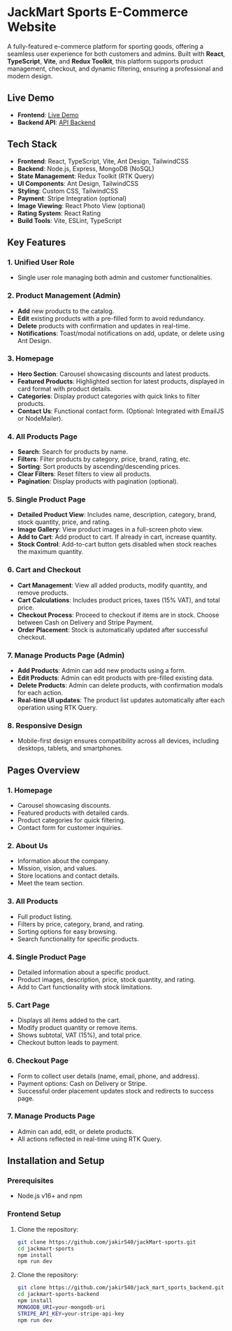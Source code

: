 # JackMart Sports E-Commerce Website

A fully-featured e-commerce platform for sporting goods, offering a seamless user experience for both customers and admins. Built with **React**, **TypeScript**, **Vite**, and **Redux Toolkit**, this platform supports product management, checkout, and dynamic filtering, ensuring a professional and modern design.

## Live Demo

- **Frontend**: [Live Demo](https://jack-mart-sports.vercel.app/)
- **Backend API**: [API Backend](https://jack-mart-sports-backend.vercel.app/api)

## Tech Stack

- **Frontend**: React, TypeScript, Vite, Ant Design, TailwindCSS
- **Backend**: Node.js, Express, MongoDB (NoSQL)
- **State Management**: Redux Toolkit (RTK Query)
- **UI Components**: Ant Design, TailwindCSS
- **Styling**: Custom CSS, TailwindCSS
- **Payment**: Stripe Integration (optional)
- **Image Viewing**: React Photo View (optional)
- **Rating System**: React Rating
- **Build Tools**: Vite, ESLint, TypeScript

## Key Features

### 1. Unified User Role

- Single user role managing both admin and customer functionalities.

### 2. Product Management (Admin)

- **Add** new products to the catalog.
- **Edit** existing products with a pre-filled form to avoid redundancy.
- **Delete** products with confirmation and updates in real-time.
- **Notifications**: Toast/modal notifications on add, update, or delete using Ant Design.

### 3. Homepage

- **Hero Section**: Carousel showcasing discounts and latest products.
- **Featured Products**: Highlighted section for latest products, displayed in card format with product details.
- **Categories**: Display product categories with quick links to filter products.
- **Contact Us**: Functional contact form. (Optional: Integrated with EmailJS or NodeMailer).

### 4. All Products Page

- **Search**: Search for products by name.
- **Filters**: Filter products by category, price, brand, rating, etc.
- **Sorting**: Sort products by ascending/descending prices.
- **Clear Filters**: Reset filters to view all products.
- **Pagination**: Display products with pagination (optional).

### 5. Single Product Page

- **Detailed Product View**: Includes name, description, category, brand, stock quantity, price, and rating.
- **Image Gallery**: View product images in a full-screen photo view.
- **Add to Cart**: Add product to cart. If already in cart, increase quantity.
- **Stock Control**: Add-to-cart button gets disabled when stock reaches the maximum quantity.

### 6. Cart and Checkout

- **Cart Management**: View all added products, modify quantity, and remove products.
- **Cart Calculations**: Includes product prices, taxes (15% VAT), and total price.
- **Checkout Process**: Proceed to checkout if items are in stock. Choose between Cash on Delivery and Stripe Payment.
- **Order Placement**: Stock is automatically updated after successful checkout.

### 7. Manage Products Page (Admin)

- **Add Products**: Admin can add new products using a form.
- **Edit Products**: Admin can edit products with pre-filled existing data.
- **Delete Products**: Admin can delete products, with confirmation modals for each action.
- **Real-time UI updates**: The product list updates automatically after each operation using RTK Query.

### 8. Responsive Design

- Mobile-first design ensures compatibility across all devices, including desktops, tablets, and smartphones.

## Pages Overview

### 1. **Homepage**

- Carousel showcasing discounts.
- Featured products with detailed cards.
- Product categories for quick filtering.
- Contact form for customer inquiries.

### 2. **About Us**

- Information about the company.
- Mission, vision, and values.
- Store locations and contact details.
- Meet the team section.

### 3. **All Products**

- Full product listing.
- Filters by price, category, brand, and rating.
- Sorting options for easy browsing.
- Search functionality for specific products.

### 4. **Single Product Page**

- Detailed information about a specific product.
- Product images, description, price, stock quantity, and rating.
- Add to Cart functionality with stock limitations.

### 5. **Cart Page**

- Displays all items added to the cart.
- Modify product quantity or remove items.
- Shows subtotal, VAT (15%), and total price.
- Checkout button leads to payment.

### 6. **Checkout Page**

- Form to collect user details (name, email, phone, and address).
- Payment options: Cash on Delivery or Stripe.
- Successful order placement updates stock and redirects to success page.

### 7. **Manage Products Page**

- Admin can add, edit, or delete products.
- All actions reflected in real-time using RTK Query.

## Installation and Setup

### Prerequisites

- Node.js v16+ and npm

### Frontend Setup

1. Clone the repository:
   ```bash
   git clone https://github.com/jakir540/jackMart-sports.git
   cd jackmart-sports
   npm install
   npm run dev
   ```
2. Clone the repository:
   ```bash
   git clone https://github.com/jakir540/jack_mart_sports_backend.git
   cd jackmart-sports-backend
   npm install
   MONGODB_URI=your-mongodb-uri
   STRIPE_API_KEY=your-stripe-api-key
   npm run dev
   ```
